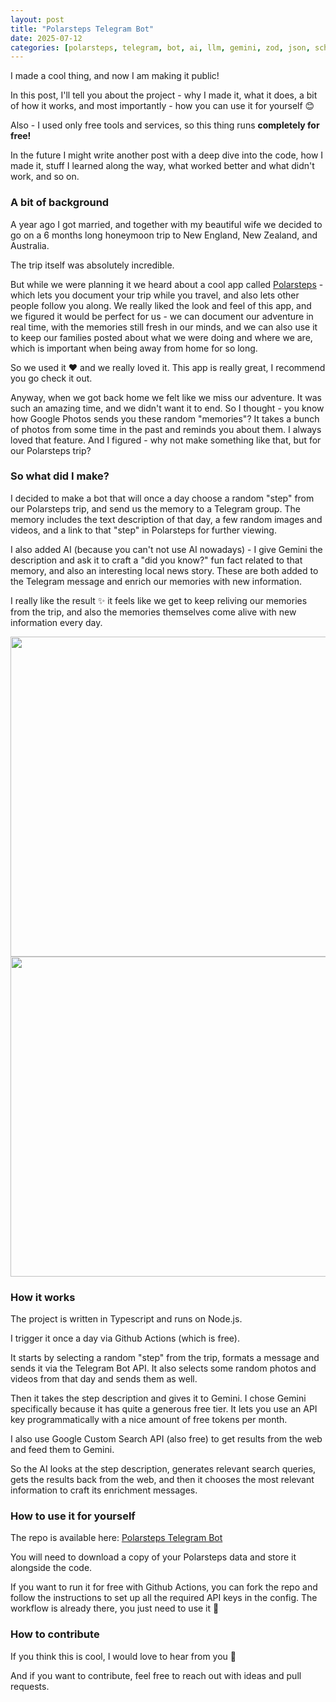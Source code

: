 ```yaml
---
layout: post
title: "Polarsteps Telegram Bot"
date: 2025-07-12
categories: [polarsteps, telegram, bot, ai, llm, gemini, zod, json, schema, typescript, scrape]
---
```


I made a cool thing, and now I am making it public!

In this post, I'll tell you about the project - why I made it, what it does, a bit of how it works, 
and most importantly - how you can use it for yourself 😊

Also - I used only free tools and services, so this thing runs **completely for free!**

In the future I might write another post with a deep dive into the code, how I made it,
stuff I learned along the way, what worked better and what didn't work, and so on.

### A bit of background

A year ago I got married, and together with my beautiful wife we decided to go on a 6 months long honeymoon 
trip to New England, New Zealand, and Australia.

The trip itself was absolutely incredible.

But while we were planning it we heard about a cool app called [Polarsteps](https://www.polarsteps.com/) -
which lets you document your trip while you travel, and also lets other people follow you along.
We really liked the look and feel of this app, and we figured it would be perfect for us - we can document
our adventure in real time, with the memories still fresh in our minds, and we can also use it to keep our
families posted about what we were doing and where we are, which is important when being away from home for 
so long.

So we used it ❤️ and we really loved it. This app is really great, I recommend you go check it out.

Anyway, when we got back home we felt like we miss our adventure. It was such an amazing time, and we didn't
want it to end. So I thought - you know how Google Photos sends you these random "memories"? It takes a bunch
of photos from some time in the past and reminds you about them. I always loved that feature. And I figured - 
why not make something like that, but for our Polarsteps trip?

### So what did I make?

I decided to make a bot that will once a day choose a random "step" from our Polarsteps trip, and send us
the memory to a Telegram group. The memory includes the text description of that day, a few random images 
and videos, and a link to that "step" in Polarsteps for further viewing.

I also added AI (because you can't not use AI nowadays) - I give Gemini the description and ask it to
craft a "did you know?" fun fact related to that memory, and also an interesting local news story.
These are both added to the Telegram message and enrich our memories with new information.

I really like the result ✨ it feels like we get to keep reliving our memories from the trip, and also the
memories themselves come alive with new information every day.

<img src="/images/polarsteps-telegram-bot/screenshot1.png" width="512">
<img src="/images/polarsteps-telegram-bot/screenshot2.png" width="512">

### How it works

The project is written in Typescript and runs on Node.js.

I trigger it once a day via Github Actions (which is free).

It starts by selecting a random "step" from the trip, formats a message and sends it via the Telegram Bot API.
It also selects some random photos and videos from that day and sends them as well.

Then it takes the step description and gives it to Gemini. I chose Gemini specifically because it has quite
a generous free tier. It lets you use an API key programmatically with a nice amount of free tokens per month.

I also use Google Custom Search API (also free) to get results from the web and feed them to Gemini.

So the AI looks at the step description, generates relevant search queries, gets the results back from the 
web, and then it chooses the most relevant information to craft its enrichment messages.

### How to use it for yourself

The repo is available here: [Polarsteps Telegram Bot](https://github.com/Malkiz/polarsteps-telegram-bot-public)

You will need to download a copy of your Polarsteps data and store it alongside the code.

If you want to run it for free with Github Actions, you can fork the repo and follow the instructions to 
set up all the required API keys in the config. The workflow is already there, you just need to use it 🚀

### How to contribute

If you think this is cool, I would love to hear from you 🌟

And if you want to contribute, feel free to reach out with ideas and pull requests.
